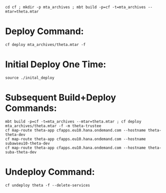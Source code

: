 ```
cd cf ; mkdir -p mta_archives ; mbt build -p=cf -t=mta_archives --mtar=theta.mtar
```

# Deploy Command:
```
cf deploy mta_archives/theta.mtar -f
```

# Initial Deploy One Time:
```
source ./inital_deploy
```

# Subsequent Build+Deploy Commands:
```
mbt build -p=cf -t=mta_archives --mtar=theta.mtar ; cf deploy mta_archives/theta.mtar -f -m theta-trustee
cf map-route theta-app cfapps.eu10.hana.ondemand.com --hostname theta-theta-dev
cf map-route theta-app cfapps.eu10.hana.ondemand.com --hostname subawseu10-theta-dev
cf map-route theta-app cfapps.eu10.hana.ondemand.com --hostname theta-suba-theta-dev
```

# Undeploy Command:
```
cf undeploy theta -f --delete-services
```
